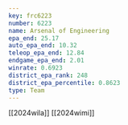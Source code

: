 ```yaml
---
key: frc6223
number: 6223
name: Arsenal of Engineering
epa_end: 25.17
auto_epa_end: 10.32
teleop_epa_end: 12.84
endgame_epa_end: 2.01
winrate: 0.6923
district_epa_rank: 248
district_epa_percentile: 0.8623
type: Team
---
```

[[2024wila]]
[[2024wimi]]
